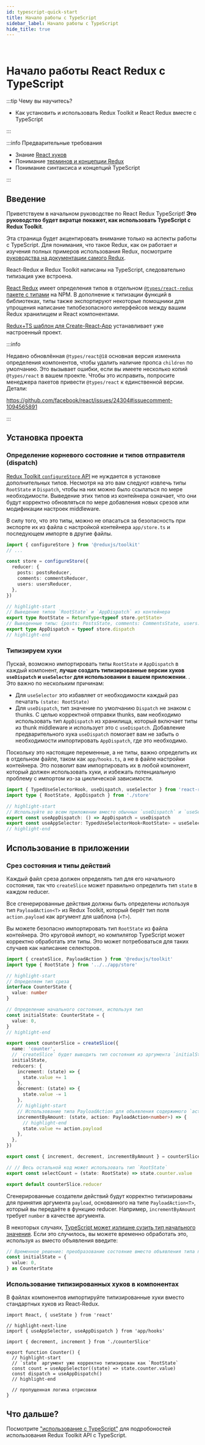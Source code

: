```yaml
---
id: typescript-quick-start
title: Начало работы с TypeScript
sidebar_label: Начало работы с TypeScript
hide_title: true
---
```


&nbsp;

# Начало работы React Redux с TypeScript

:::tip Чему вы научитесь?

<!-- - How to set up and use Redux Toolkit and React Redux with TypeScript -->
- Как установить и использовать Redux Toolkit и React Redux вместе с TypeScript

:::

:::info Предварительные требования

- Знание [React хуков](https://ru.reactjs.org/docs/hooks-intro.html)
- Понимание [терминов и концепции Redux](https://ru.redux.js.org/tutorials/fundamentals/part-2-concepts-data-flow)
- Понимание синтаксиса и концепций TypeScript

:::

## Введение

<!-- Welcome to the React Redux TypeScript Quick Start tutorial! **This tutorial will briefly show how to use TypeScript with Redux Toolkit**. -->
Приветствуем в начальном руководстве по React Redux TypeScript! **Это руководство будет вкратце покажет, как использовать TypeScript с Redux Toolkit**.

<!-- This page focuses on just how to set up the TypeScript aspects . For explanations of what Redux is, how it works, and full examples of how to use Redux, see [the Redux core docs tutorials](https://redux.js.org/tutorials/index). -->
Эта страница будет акцентировать внимание только на аспекты работы с TypeScript. Для понимания, что такое Redux, как он работает и изучения полных примеров использования Redux, посмотрите [руководства на документации самого Redux](https://redux.js.org/tutorials/index). 

<!-- Both React-Redux and Redux Toolkit are already written in TypeScript, so their TS type definitions are built in. -->
React-Redux и Redux Toolkit написаны на TypeScript, следовательно типизация уже встроена.

<!-- [React Redux](https://react-redux.js.org) has its type definitions in a separate [`@types/react-redux` typedefs package](https://npm.im/@types/react-redux) on NPM. In addition to typing the library functions, the types also export some helpers to make it easier to write typesafe interfaces between your Redux store and your React components. -->
[React Redux](https://react-redux.js.org) имеет определения типов в отдельном [`@types/react-redux` пакете с типами](https://npm.im/@types/react-redux) на NPM. В дополнение к типизации функций в библиотеках, типы также экспортируют некоторые помощники для упрощения написание типобезопасного интерфейсов между вашим Redux хранилищем и React компонентами.


<!-- The [Redux+TS template for Create-React-App](https://github.com/reduxjs/cra-template-redux-typescript) comes with a working example of these patterns already configured. -->
[Redux+TS шаблон для Create-React-App](https://github.com/reduxjs/cra-template-redux-typescript) устанавливает уже настроенный проект.

:::info

<!-- The recently updated `@types/react@18` major version has changed component definitions to remove having `children` as a prop by default. This causes errors if you have multiple copies of `@types/react` in your project. To fix this, tell your package manager to resolve `@types/react` to a single version. Details: -->
Недавно обновлённая `@types/react@18` основная версия изменила определения компонентов, чтобы удалить наличие пропса `children`  по умолчанию. Это вызывает ошибки, если вы имеете несколько копий `@types/react` в вашем проекте. Чтобы это исправить, попросите менеджера пакетов привести `@types/react` к единственной версии. Детали:

https://github.com/facebook/react/issues/24304#issuecomment-1094565891

:::

## Установка проекта

<!-- ### Define Root State and Dispatch Types -->
### Определение корневого состояние и типов отправителя (dispatch)

<!-- [Redux Toolkit's `configureStore` API](https://redux-toolkit.js.org/api/configureStore) should not need any additional typings. You will, however, want to extract the `RootState` type and the `Dispatch` type so that they can be referenced as needed. Inferring these types from the store itself means that they correctly update as you add more state slices or modify middleware settings. -->
[Redux Toolkit `configureStore` API](https://redux-toolkit.js.org/api/configureStore) не нуждается в установке дополнительных типов. Несмотря на это вам следуют извлечь типы `RootState` и `Dispatch`, чтобы на них можно было ссылаться по мере необходимости. Выведение этих типов из контейнера означает, что они будут корректно обновляться по мере добавления новых срезов или модификации настроек middleware.

<!-- Since those are types, it's safe to export them directly from your store setup file such as `app/store.ts` and import them directly into other files. -->
В силу того, что это типы, можно не опасаться за безопасность при экспорте их из файла с настройкой контейнера `app/store.ts` и последующем импорте в другие файлы.

```ts title="app/store.ts"
import { configureStore } from '@reduxjs/toolkit'
// ...

const store = configureStore({
  reducer: {
    posts: postsReducer,
    comments: commentsReducer,
    users: usersReducer,
  },
})

// highlight-start
// Выведение типов `RootState` и `AppDispatch` из контейнера
export type RootState = ReturnType<typeof store.getState>
// Выведенные типы: {posts: PostsState, comments: CommentsState, users: UsersState}
export type AppDispatch = typeof store.dispatch
// highlight-end
```

### Типизируем хуки

<!-- While it's possible to import the `RootState` and `AppDispatch` types into each component, it's **better to create typed versions of the `useDispatch` and `useSelector` hooks for usage in your application**. . This is important for a couple reasons: -->
Пускай, возможно импортировать типы `RootState` и `AppDispatch` в каждый компонент, **лучше создать типизированные версии хуков `useDispatch` и `useSelector` для использовании в вашем приложении**. . Это важно по нескольким причинам:

<!-- - For `useSelector`, it saves you the need to type `(state: RootState)` every time
- For `useDispatch`, the default `Dispatch` type does not know about thunks. In order to correctly dispatch thunks, you need to use the specific customized `AppDispatch` type from the store that includes the thunk middleware types, and use that with `useDispatch`. Adding a pre-typed `useDispatch` hook keeps you from forgetting to import `AppDispatch` where it's needed. -->
- Для `useSelector` это избавляет от необходимости каждый раз печатать `(state: RootState)`
- Для `useDispatch`, тип значение по умолчанию `Dispatch` не знаком с thunks. С целью корректной отправки thunks, вам необходимо использовать тип `AppDispatch` из хранилища, который включает типы из thunk middleware и использует это с `useDispatch`. Добавление предварительного хука `useDispatch` помогает вам не забыть о необходимости импортировать `AppDispatch`, где это необходимо.

<!-- Since these are actual variables, not types, it's important to define them in a separate file such as `app/hooks.ts`, not the store setup file. This allows you to import them into any component file that needs to use the hooks, and avoids potential circular import dependency issues. -->
Поскольку это настоящие переменные, а не типы, важно определить их в отдельном файле, таком как `app/hooks.ts`, а не в файле настройки контейнера. Это позволит вам импортировать их в любой компонент, который должен использовать хуки, и избежать потенциальную проблему с импортом из-за циклической зависимости.


```ts title="app/hooks.ts"
import { TypedUseSelectorHook, useDispatch, useSelector } from 'react-redux'
import type { RootState, AppDispatch } from './store'

// highlight-start
// Используйте во всем приложении вместо обычных `useDispatch` и `useSelector`
export const useAppDispatch: () => AppDispatch = useDispatch
export const useAppSelector: TypedUseSelectorHook<RootState> = useSelector
// highlight-end
```

## Использование в приложении

<!-- ### Define Slice State and Action Types -->
### Срез состояния и типы действий

<!-- Each slice file should define a type for its initial state value, so that `createSlice` can correctly infer the type of `state` in each case reducer. -->
Каждый файл среза должен определять тип для его начального состояния, так что `createSlice` может правильно определить тип `state` в каждом reducer.

<!-- All generated actions should be defined using the `PayloadAction<T>` type from Redux Toolkit, which takes the type of the `action.payload` field as its generic argument. -->
Все сгенерированные действия должны быть определены используя тип `PayloadAction<T>` из Redux Toolkit, который берёт тип поля `action.payload` как аргумент для шаблона (`<T>`).

<!-- You can safely import the `RootState` type from the store file here. It's a circular import, but the TypeScript compiler can correctly handle that for types. This may be needed for use cases like writing selector functions. -->
Вы можете безопасно импортировать тип `RootState` из файла контейнера. Это круговой импорт, но компилятор TypeScript может корректно обработать эти типы. Это может потребоваться для таких случаев как написание селекторов.

```ts title="features/counter/counterSlice.ts"
import { createSlice, PayloadAction } from '@reduxjs/toolkit'
import type { RootState } from '../../app/store'

// highlight-start
// Определяем тип среза
interface CounterState {
  value: number
}

// Определение начального состояния, используя тип
const initialState: CounterState = {
  value: 0,
}
// highlight-end

export const counterSlice = createSlice({
  name: 'counter',
  // `createSlice` будет выводить тип состояния из аргумента `initialState`
  initialState,
  reducers: {
    increment: (state) => {
      state.value += 1
    },
    decrement: (state) => {
      state.value -= 1
    },
    // highlight-start
    // Использование типа PayloadAction для объявления содержимого `action.payload`
    incrementByAmount: (state, action: PayloadAction<number>) => {
      // highlight-end
      state.value += action.payload
    },
  },
})

export const { increment, decrement, incrementByAmount } = counterSlice.actions

// // Весь остальной код может использовать тип `RootState`
export const selectCount = (state: RootState) => state.counter.value

export default counterSlice.reducer
```

<!-- The generated action creators will be correctly typed to accept a `payload` argument based on the `PayloadAction<T>` type you provided for the reducer. For example, `incrementByAmount` requires a `number` as its argument. -->
Сгенерированные создатели действий будут корректно типизированы для принятия аргумента `payload`, основанного на типе `PayloadAction<T>`, который вы передаёте в функцию reducer. Например, `incrementByAmount` требует `number` в качестве аргумента.

<!-- In some cases, [TypeScript may unnecessarily tighten the type of the initial state](https://github.com/reduxjs/redux-toolkit/pull/827). If that happens, you can work around it by casting the initial state using `as`, instead of declaring the type of the variable: -->
В некоторых случаях, [TypeScript может излишне сузить тип начального значения](https://github.com/reduxjs/redux-toolkit/pull/827). Если это случилось, вы можете временно обработать это, используя `as` вместо объявления введите:


```ts
// Временное решение: преобразование состояние вместо объявления типа переменной
const initialState = {
  value: 0,
} as CounterState
```

### Использование типизированных хуков в компонентах

<!-- In component files, import the pre-typed hooks instead of the standard hooks from React-Redux. -->
В файлах компонентов импортируйте типизированные хуки вместо стандартных хуков из React-Redux.

```tsx title="features/counter/Counter.tsx"
import React, { useState } from 'react'

// highlight-next-line
import { useAppSelector, useAppDispatch } from 'app/hooks'

import { decrement, increment } from './counterSlice'

export function Counter() {
  // highlight-start
  // `state` аргумент уже корректно типизирован как `RootState`
  const count = useAppSelector((state) => state.counter.value)
  const dispatch = useAppDispatch()
  // highlight-end

  // пропущенная логика отрисовки
}
```

## Что дальше?

Посмотрите ["использование с TypeScript"](../using-react-redux/usage-with-typescript.md) для подробоностей использования Redux Toolkit API с TypeScript.

